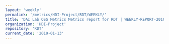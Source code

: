```yaml
---
layout: 'weekly'
permalink: '/metrics/HDI-Project/RDT/WEEKLY/'
title: 'DAI Lab OSS Metrics Metrics report for RDT | WEEKLY-REPORT-2019-01-13'
organization: 'HDI-Project'
repository: 'RDT'
current_date: '2019-01-13'
---
```

